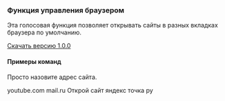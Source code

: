 ### Функция управления браузером
Эта голосовая функция позволяет открывать сайты в разных вкладках браузера по умолчанию.

[Скачать версию 1.0.0](https://bintray.com/artifact/download/uzyovoys/aggregate/com/aggregate/browser/1.0.0/browser-1.0.0.jar)

#### Примеры команд
Просто назовите адрес сайта.

youtube.com
mail.ru
Открой сайт яндекс точка ру
